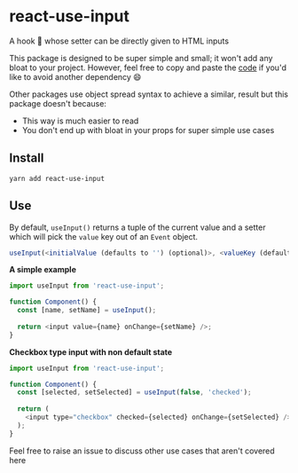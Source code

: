 # react-use-input
A hook :fishing_pole_and_fish: whose setter can be directly given to HTML inputs

This package is designed to be super simple and small; it won't add any bloat to your project. However, feel free to copy and paste the [code](https://raw.githubusercontent.com/robcalcroft/react-use-input/master/index.js) if you'd like to avoid another dependency :smile:

Other packages use object spread syntax to achieve a similar, result but this package doesn't because:
- This way is much easier to read
- You don't end up with bloat in your props for super simple use cases

## Install
```
yarn add react-use-input
```

## Use
By default, `useInput()` returns a tuple of the current value and a setter which will pick the `value` key out of an `Event` object.

```javascript
useInput(<initialValue (defaults to '') (optional)>, <valueKey (defaults to 'value') (optional)>)
```

**A simple example**

```javascript
import useInput from 'react-use-input';

function Component() {
  const [name, setName] = useInput();
  
  return <input value={name} onChange={setName} />;
}
```

**Checkbox type input with non default state**

```javascript
import useInput from 'react-use-input';

function Component() {
  const [selected, setSelected] = useInput(false, 'checked');
  
  return (
    <input type="checkbox" checked={selected} onChange={setSelected} />
  );
}
```

Feel free to raise an issue to discuss other use cases that aren't covered here

